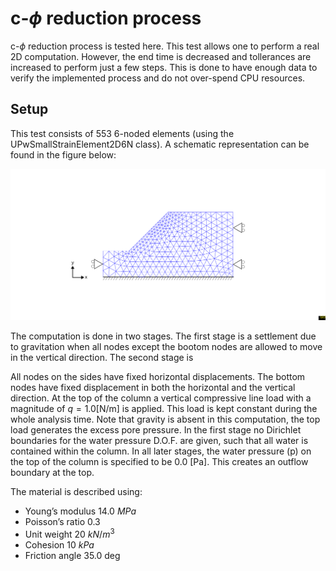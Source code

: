 # c-$\phi$ reduction process

c-$\phi$ reduction process is tested here. This test allows one to perform a real 2D computation. 
However, the end time is decreased and tollerances are increased to perform just a few steps. 
This is done to have enough data to verify the implemented process and do not over-spend CPU resources. 

## Setup
This test consists of 553 6-noded elements (using the UPwSmallStrainElement2D6N class). A
schematic representation can be found in the figure below:

![MeshStructure](mesh.svg)

The computation is done in two stages. The first stage is a settlement due to gravitation when all nodes except the bootom nodes are allowed to move in the vertical direction. 
The second stage is

All nodes on the sides have fixed horizontal displacements. The bottom nodes have fixed displacement in both the horizontal and the vertical
direction. At the top of the column a vertical compressive line load with a magnitude of $q=1.0 \mathrm{[N/m]}$ is applied. This load is kept constant during the whole analysis time. Note that gravity is absent in this computation, the top load generates the excess pore pressure. In the first stage no Dirichlet boundaries for the water pressure D.O.F. are given, such that all water is contained within the column. In all later stages, the water pressure (p) on the top of the column is specified to be 0.0 [Pa]. This creates an outflow boundary at the top.

The material is described using:

-  Young’s modulus 14.0 $MPa$
-  Poisson’s ratio 0.3
-  Unit weight 20 $kN/m^3$
-  Cohesion 10 $kPa$
-  Friction angle 35.0 deg

